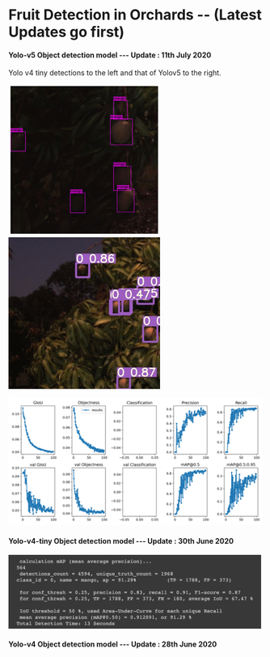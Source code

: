 # Fruit Detection in Orchards -- (Latest Updates go first)

####  Yolo-v5 Object detection model ---  Update : 11th July 2020  

Yolo v4 tiny detections to the left and that of Yolov5 to the right. 

<img src = "/Detection Results/Yolov4.gif" width = "300">  <img src = "/Detection Results/Yolov5.gif" width = "300"> 

<img src = "/Detection Results/Yolov5s-results.png" width = "800">  

####  Yolo-v4-tiny Object detection model ---  Update : 30th June 2020   

<img src = "/Detection Results/Yolov4-tiny results.png" width = "500"> 

#### Yolo-v4  Object detection model ---  Update : 28th June 2020   

 



